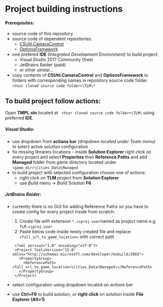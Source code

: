 

# Project building instructions


#### Prerequisites:
* source code of this repository
* source code of dependent repositories:
  * [CSUtil.CameraControl](https://github.com/krzychu124/CSUtil.CameraControl)
  * [OptionsFramework](https://github.com/krzychu124/OptionsFramework)
* one prefered __IDE__ _(Integrated Development Environment)_ to build project:
  * Visual Studio 2017 Community (free)
  * JetBrains Raider (paid)
  * or other similar...
* copy contents of __CSUtil.CameraControl__ and __OptionsFramework__ to folders with corresponding names in repository source code folder ```<Your cloned source code folder>\TLM\* ```

## To build project follow actions:


Open __TMPL.sln__ located at ``` <Your cloned source code folder>\TLM\``` using preferred __IDE__.

##### Visual Studio:

 * use dropdown from __actions bar__ _(dropdown located under Team menu)_ to select active solution configuration
 * fix missing libraries locations - inside __Solution Explorer__ right click on every project and select __Properties__
 then __Reference Paths__ and add __Managed__ folder from game directory located under ```<game_dir>\Cities_Data\Managed```
 * to build project with selected configuration choose one of actions:
   * right click on __TLM__ project from __Solution Explorer__
   * use _Build_ menu -> _Build Solution_ __F6__

##### JetBrains Raider:
 * currently there is no GUI for adding Reference Paths so you have to create config for every project inside from scratch: 
 
   1. Create file with extension ```*.csproj.user```named as project name e.g. ```TLM.csproj.user```
   2. Paste below code inside newly created file and replace ```<full_url_to_game_location>``` with correct path
   ```
    <?xml version="1.0" encoding="utf-8"?>
    <Project ToolsVersion="15.0" xmlns="http://schemas.microsoft.com/developer/msbuild/2003">
      <PropertyGroup>
        <ReferencePath><full_url_to_game_location>\Cities_Data\Managed\</ReferencePath>
      </PropertyGroup>
    </Project> 
   ```
 
 * select configuration using dropdown located on _actions bar_
 * use __Ctrl+F9__ to build solution, or __right click__ on solution inside __File Explorer (Alt+1)__
